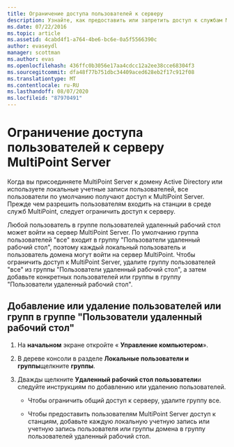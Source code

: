 ```yaml
---
title: Ограничение доступа пользователей к серверу
description: Узнайте, как предоставить или запретить доступ к службам MultiPoint для пользователей и групп.
ms.date: 07/22/2016
ms.topic: article
ms.assetid: 4cabd4f1-a764-4be6-bc6e-0a5f5566390c
author: evaseydl
manager: scottman
ms.author: evas
ms.openlocfilehash: 436ffc0b3056e17aa4cdcc12a2ee38cce68304f3
ms.sourcegitcommit: dfa48f77b751dbc34409aced628eb2f17c912f08
ms.translationtype: MT
ms.contentlocale: ru-RU
ms.lasthandoff: 08/07/2020
ms.locfileid: "87970491"
---
```

# <a name="limit-users-access-to-the-multipoint-server"></a>Ограничение доступа пользователей к серверу MultiPoint Server
Когда вы присоединяете MultiPoint Server к домену Active Directory или используете локальные учетные записи пользователей, все пользователи по умолчанию получают доступ к MultiPoint Server. Прежде чем разрешить пользователям входить на станции в среде служб MultiPoint, следует ограничить доступ к серверу.

Любой пользователь в группе пользователей удаленный рабочий стол может войти на сервер MultiPoint Server. По умолчанию группа пользователей "все" входит в группу "Пользователи удаленный рабочий стол", поэтому каждый локальный пользователь и пользователь домена могут войти на сервер MultiPoint. Чтобы ограничить доступ к MultiPoint Server, удалите группу пользователей "все" из группы "Пользователи удаленный рабочий стол", а затем добавьте конкретных пользователей или группы в группу "Пользователи удаленный рабочий стол".

## <a name="add-or-remove-users-or-groups-to-the-remote-desktop-users-group"></a>Добавление или удаление пользователей или групп в группе "Пользователи удаленный рабочий стол"

1.  На **начальном** экране откройте « **Управление компьютером**».

2.  В дереве консоли в разделе **Локальные пользователи и группы**щелкните **группы**.

3.  Дважды щелкните **Удаленный рабочий стол пользователи**и следуйте инструкциям по добавлению или удалению пользователей.

    -   Чтобы ограничить общий доступ к серверу, удалите группу все.

    -   Чтобы предоставить пользователям MultiPoint Server доступ к станциям, добавьте каждую локальную учетную запись или учетную запись пользователя или группы домена в группу пользователей удаленный рабочий стол.